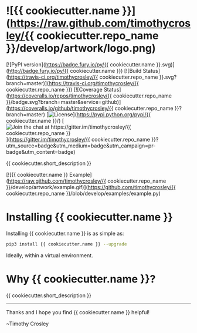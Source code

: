 ![{{ cookiecutter.name }}](https://raw.github.com/timothycrosley/{{ cookiecutter.repo_name }}/develop/artwork/logo.png)
===================

[![PyPI version](https://badge.fury.io/py/{{ cookiecutter.name }}.svg)](http://badge.fury.io/py/{{ cookiecutter.name }})
[![Build Status](https://travis-ci.org/timothycrosley/{{ cookiecutter.repo_name }}.svg?branch=master)](https://travis-ci.org/timothycrosley/{{ cookiecutter.repo_name }})
[![Coverage Status](https://coveralls.io/repos/timothycrosley/{{ cookiecutter.repo_name }}/badge.svg?branch=master&service=github)](https://coveralls.io/github/timothycrosley/{{ cookiecutter.repo_name }}?branch=master)
[![License](https://img.shields.io/github/license/mashape/apistatus.svg)](https://pypi.python.org/pypi/{{ cookiecutter.name }}/)
[![Join the chat at https://gitter.im/timothycrosley/{{ cookiecutter.repo_name }}](https://badges.gitter.im/Join%20Chat.svg)](https://gitter.im/timothycrosley/{{ cookiecutter.repo_name }}?utm_source=badge&utm_medium=badge&utm_campaign=pr-badge&utm_content=badge)

{{ cookiecutter.short_description }}

[![{{ cookiecutter.name }} Example](https://raw.github.com/timothycrosley/{{ cookiecutter.repo_name }}/develop/artwork/example.gif)](https://github.com/timothycrosley/{{ cookiecutter.repo_name }}/blob/develop/examples/example.py)


Installing {{ cookiecutter.name }}
===================

Installing {{ cookiecutter.name }} is as simple as:

```bash
pip3 install {{ cookiecutter.name }} --upgrade
```

Ideally, within a virtual environment.


Why {{ cookiecutter.name }}?
===================

{{ cookiecutter.short_description }}

--------------------------------------------

Thanks and I hope you find {{ cookiecutter.name }} helpful!

~Timothy Crosley
